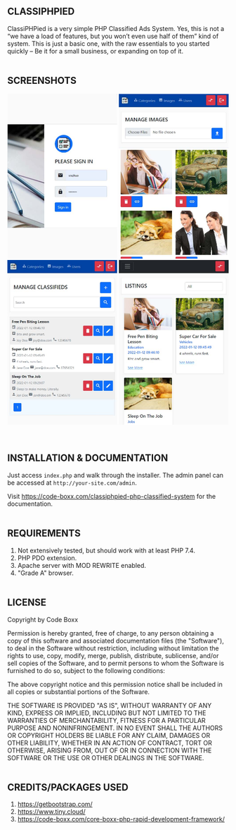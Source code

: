 ## CLASSIPHPIED
ClassiPHPied is a very simple PHP Classified Ads System. Yes, this is not a “we have a load of features, but you won’t even use half of them” kind of system. This is just a basic one, with the raw essentials to you started quickly – Be it for a small business, or expanding on top of it.
<br><br>


## SCREENSHOTS
<p float="left">
  <img width="250" style="inline-block" src="https://github.com/code-boxx/ClassiPHPied/blob/main/assets/ss-classiphpied-1.jpg">
  <img width="250" style="inline-block" src="https://github.com/code-boxx/ClassiPHPied/blob/main/assets/ss-classiphpied-2.jpg">
  <img width="250" style="inline-block" src="https://github.com/code-boxx/ClassiPHPied/blob/main/assets/ss-classiphpied-3.jpg">
  <img width="250" style="inline-block" src="https://github.com/code-boxx/ClassiPHPied/blob/main/assets/ss-classiphpied-4.jpg">
</p><br>


## INSTALLATION & DOCUMENTATION
Just access `index.php` and walk through the installer. The admin panel can be accessed at `http://your-site.com/admin`.

Visit https://code-boxx.com/classiphpied-php-classified-system for the documentation.
<br><br>


## REQUIREMENTS
1) Not extensively tested, but should work with at least PHP 7.4.
2) PHP PDO extension.
3) Apache server with MOD REWRITE enabled.
4) "Grade A" browser.
<br><br>


## LICENSE
Copyright by Code Boxx

Permission is hereby granted, free of charge, to any person obtaining a copy
of this software and associated documentation files (the "Software"), to deal
in the Software without restriction, including without limitation the rights
to use, copy, modify, merge, publish, distribute, sublicense, and/or sell
copies of the Software, and to permit persons to whom the Software is
furnished to do so, subject to the following conditions:

The above copyright notice and this permission notice shall be included in all
copies or substantial portions of the Software.

THE SOFTWARE IS PROVIDED "AS IS", WITHOUT WARRANTY OF ANY KIND, EXPRESS OR
IMPLIED, INCLUDING BUT NOT LIMITED TO THE WARRANTIES OF MERCHANTABILITY,
FITNESS FOR A PARTICULAR PURPOSE AND NONINFRINGEMENT. IN NO EVENT SHALL THE
AUTHORS OR COPYRIGHT HOLDERS BE LIABLE FOR ANY CLAIM, DAMAGES OR OTHER
LIABILITY, WHETHER IN AN ACTION OF CONTRACT, TORT OR OTHERWISE, ARISING FROM,
OUT OF OR IN CONNECTION WITH THE SOFTWARE OR THE USE OR OTHER DEALINGS IN THE
SOFTWARE.
<br><br>


## CREDITS/PACKAGES USED
1) https://getbootstrap.com/
2) https://www.tiny.cloud/
3) https://code-boxx.com/core-boxx-php-rapid-development-framework/
